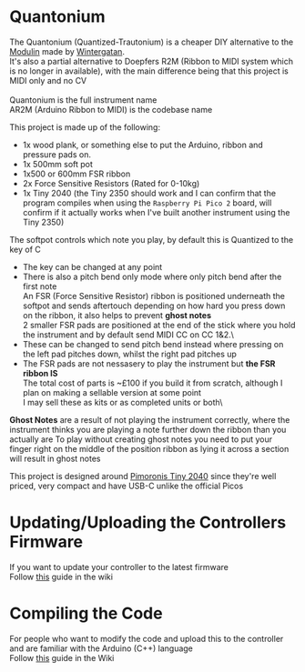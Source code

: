 # Quantonium

The Quantonium (Quantized-Trautonium) is a cheaper DIY alternative to the [Modulin](https://www.youtube.com/watch?v=QaW5K85UDR0) made by [Wintergatan](https://www.youtube.com/@Wintergatan).\
It's also a partial alternative to Doepfers R2M (Ribbon to MIDI system which is no longer in available), with the main difference being that this project is MIDI only and no CV\
\
Quantonium is the full instrument name\
AR2M (Arduino Ribbon to MIDI) is the codebase name

This project is made up of the following:
* 1x wood plank, or something else to put the Arduino, ribbon and pressure pads on.
* 1x 500mm soft pot
* 1x500 or 600mm FSR ribbon
* 2x Force Sensitive Resistors (Rated for 0-10kg)
* 1x Tiny 2040 (the Tiny 2350 should work and I can confirm that the program compiles when using the `Raspberry Pi Pico 2` board, will confirm if it actually works when I've built another instrument using the Tiny 2350)

The softpot controls which note you play, by default this is Quantized to the key of C
- The key can be changed at any point
- There is also a pitch bend only mode where only pitch bend after the first note\
An FSR (Force Sensitive Resistor) ribbon is positioned underneath the softpot and sends aftertouch depending on how hard you press down on the ribbon, it also helps to prevent **ghost notes**\
2 smaller FSR pads are positioned at the end of the stick where you hold the instrument and by default send MIDI CC on CC 1&2.\
- These can be changed to send pitch bend instead where pressing on the left pad pitches down, whilst the right pad pitches up
- The FSR pads are not nessasery to play the instrument but **the FSR ribbon IS**
\
The total cost of parts is ~£100 if you build it from scratch, although I plan on making a sellable version at some point\
I may sell these as kits or as completed units or both\

**Ghost Notes** are a result of not playing the instrument correctly, where the instrument thinks you are playing a note further down the ribbon than you actually are
To play without creating ghost notes you need to put your finger right on the middle of the position ribbon as lying it across a section will result in ghost notes

This project is designed around [Pimoronis Tiny 2040](https://shop.pimoroni.com/products/tiny-2040?variant=39560012300371) since they're well priced, very compact and have USB-C unlike the official Picos

# Updating/Uploading the Controllers Firmware
If you want to update your controller to the latest firmware\
Follow [this](https://github.com/CraCaNN/AR2M/wiki/Updating-the-controller) guide in the wiki

# Compiling the Code
For people who want to modify the code and upload this to the controller and are familiar with the Arduino (C++) language\
Follow [this](https://github.com/CraCaNN/AR2M/wiki/Compiling) guide in the Wiki
